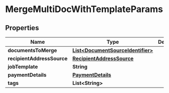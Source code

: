 

# MergeMultiDocWithTemplateParams


## Properties

| Name | Type | Description | Notes |
|------------ | ------------- | ------------- | -------------|
|**documentsToMerge** | [**List&lt;DocumentSourceIdentifier&gt;**](DocumentSourceIdentifier.md) |  |  |
|**recipientAddressSource** | [**RecipientAddressSource**](RecipientAddressSource.md) |  |  |
|**jobTemplate** | **String** |  |  |
|**paymentDetails** | [**PaymentDetails**](PaymentDetails.md) |  |  |
|**tags** | **List&lt;String&gt;** |  |  [optional] |




